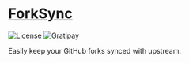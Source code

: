 # [ForkSync](https://forksync.github.io)

[![License](https://img.shields.io/badge/license-MIT-brightgreen.svg?style=flat-square)](https://github.com/ForkSync/ForkSync.github.io/blob/master/LICENSE)
[![Gratipay](https://img.shields.io/gratipay/user/BardiHarborow.svg?maxAge=2592000&style=flat-square)](https://gratipay.com/~BardiHarborow/)

Easily keep your GitHub forks synced with upstream.
